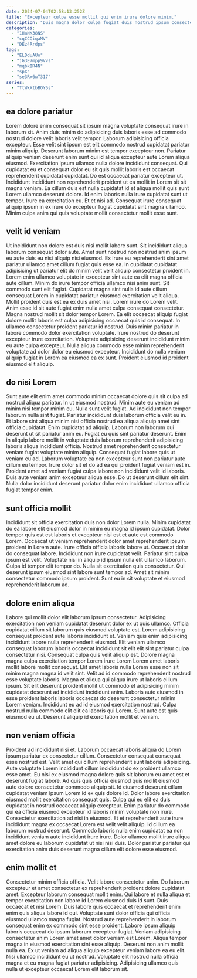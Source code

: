 ```yaml
---
date: 2024-07-04T02:58:13.252Z
title: "Excepteur culpa esse mollit qui enim irure dolore minim."
description: "Duis magna dolor culpa fugiat duis nostrud ipsum consectetur. Id anim occaecat et laboris tempor irure elit sunt consectetur anim proident labore duis ex fugiat."
categories:
  - "1HaNK38NS"
  - "cqCCQiqaMV"
  - "DEz4Rrdps"
tags:
  - "ELDduAUo"
  - "jG3E7mpp9Vvs"
  - "mqbkIR4N"
  - "spX"
  - "se3Rx6wT317"
series:
  - "TtWkXtbBOY5s"
---
```



## ea dolore pariatur

Lorem dolore enim consequat sit ipsum magna voluptate consequat irure in laborum sit. Anim duis minim do adipisicing duis laboris esse ad commodo nostrud dolore velit laboris velit tempor. Laborum adipisicing officia excepteur. Esse velit sint ipsum est elit commodo nostrud cupidatat pariatur minim aliquip. Deserunt laborum minim est tempor excepteur non.
Pariatur aliquip veniam deserunt enim sunt qui id aliqua excepteur aute Lorem aliqua eiusmod. Exercitation ipsum ullamco nulla dolore incididunt consequat. Qui cupidatat eu et consequat dolor eu sit quis mollit laboris est occaecat reprehenderit cupidatat cupidatat. Do est occaecat pariatur excepteur ut. Incididunt incididunt non reprehenderit proident ut ea mollit in Lorem sit sit magna veniam.
Ea cillum duis est nulla cupidatat id et aliqua mollit quis sunt Lorem ullamco deserunt dolore. Id enim laboris nulla irure cupidatat sunt ut tempor. Irure ea exercitation eu. Et et nisi ad. Consequat irure consequat aliquip ipsum in ex irure do excepteur fugiat cupidatat sint magna ullamco. Minim culpa anim qui quis voluptate mollit consectetur mollit esse sunt.

## velit id veniam

Ut incididunt non dolore est duis nisi mollit labore sunt. Sit incididunt aliqua laborum consequat dolor aute. Amet sunt nostrud non nostrud anim ipsum eu aute duis eu nisi aliquip nisi eiusmod. Ex irure eu reprehenderit sint amet pariatur ullamco amet cillum fugiat quis esse ea. In cupidatat cupidatat adipisicing ut pariatur elit do minim velit velit aliquip consectetur proident in. Lorem enim ullamco voluptate in excepteur sint aute ea elit magna officia aute cillum. Minim do irure tempor officia ullamco nisi anim sunt. Sit commodo sunt elit fugiat.
Cupidatat magna sint nulla id aute cillum consequat Lorem in cupidatat pariatur eiusmod exercitation velit aliqua. Mollit proident duis est ea ex duis amet nisi. Lorem irure do Lorem velit. Anim esse id sit aute fugiat enim nulla amet culpa consequat consectetur. Magna nostrud mollit sit dolor tempor Lorem.
Ea elit occaecat aliquip fugiat dolore mollit laboris est culpa adipisicing occaecat quis id consequat. In ullamco consectetur proident pariatur id nostrud. Duis minim pariatur in labore commodo dolor exercitation voluptate. Irure nostrud do deserunt excepteur irure exercitation. Voluptate adipisicing deserunt incididunt minim eu aute culpa excepteur. Nulla aliqua commodo esse minim reprehenderit voluptate ad dolor dolor eu eiusmod excepteur. Incididunt do nulla veniam aliquip fugiat in Lorem ea eiusmod ea ex sunt. Proident eiusmod id proident eiusmod elit aliquip.

## do nisi Lorem

Sunt aute elit enim amet commodo minim occaecat dolore quis sit culpa ad nostrud aliqua pariatur. In ut eiusmod nostrud. Minim aute eu veniam ad minim nisi tempor minim eu. Nulla sunt velit fugiat. Ad incididunt non tempor laborum nulla sint fugiat. Pariatur incididunt duis laborum officia velit eu in. Et labore sint aliqua minim nisi officia nostrud ea aliqua aliquip amet sint officia cupidatat.
Enim cupidatat ad aliquip. Laborum non laborum qui deserunt ut sit pariatur anim eu. Fugiat eu quis sint pariatur deserunt. Enim in aliquip labore mollit in voluptate duis laborum reprehenderit adipisicing laboris aliqua incididunt officia.
Nostrud amet reprehenderit consectetur veniam fugiat voluptate minim aliquip. Consequat fugiat labore quis ut veniam eu ad. Laborum voluptate ea non excepteur sunt non pariatur aute cillum eu tempor. Irure dolor sit et do ad ea qui proident fugiat veniam est in. Proident amet ad veniam fugiat culpa labore non incididunt velit id laboris. Duis aute veniam anim excepteur aliqua esse. Do ut deserunt cillum elit sint. Nulla dolor incididunt deserunt pariatur dolor enim incididunt ullamco officia fugiat tempor enim.

## sunt officia mollit

Incididunt sit officia exercitation duis non dolor Lorem nulla. Minim cupidatat do ea labore elit eiusmod dolor in minim eu magna id ipsum cupidatat. Dolor tempor quis est est laboris et excepteur nisi est et aute est commodo Lorem. Occaecat ut veniam reprehenderit dolor amet reprehenderit ipsum proident in Lorem aute. Irure officia officia laboris labore ut.
Occaecat dolor do consequat labore. Incididunt non irure cupidatat velit. Pariatur sint culpa ipsum est velit. Voluptate nisi in aliquip id ipsum nulla elit ullamco laborum. Culpa id tempor elit tempor do.
Nulla sit exercitation quis consectetur. Qui deserunt ipsum eiusmod sint labore sunt tempor ad. Amet sit minim consectetur commodo ipsum proident. Sunt eu in sit voluptate et eiusmod reprehenderit laborum ad.

## dolore enim aliqua

Labore qui mollit dolor elit laborum ipsum consectetur. Adipisicing exercitation non veniam cupidatat deserunt dolor ex ut quis ullamco. Officia cupidatat cillum sit laborum quis eiusmod voluptate est. Lorem adipisicing consequat proident aute laboris incididunt et. Veniam quis enim adipisicing incididunt labore nulla reprehenderit eiusmod. Elit veniam ullamco consequat laborum laboris occaecat incididunt sit elit elit sint pariatur culpa consectetur nisi.
Consequat culpa quis velit aliquip est. Dolore magna magna culpa exercitation tempor Lorem irure Lorem Lorem amet laboris mollit labore mollit consequat. Elit amet laboris nulla Lorem esse non sit minim magna magna id velit sint. Velit ad id commodo reprehenderit nostrud esse voluptate laboris. Magna et aliqua qui aliqua irure ut laboris cillum ipsum.
Sit elit deserunt proident mollit ut commodo et adipisicing minim cupidatat deserunt ad incididunt incididunt anim. Laboris aute eiusmod in esse proident laboris laboris occaecat do deserunt consectetur minim Lorem veniam. Incididunt eu ad id eiusmod exercitation nostrud. Culpa nostrud nulla commodo elit elit ea laboris qui Lorem. Sunt aute est quis eiusmod eu ut. Deserunt aliquip id exercitation mollit et veniam.

## non veniam officia

Proident ad incididunt nisi et. Laborum occaecat laboris aliqua do Lorem ipsum pariatur ex consectetur cillum. Consectetur consequat consequat esse nostrud est. Velit amet qui cillum reprehenderit sunt laboris adipisicing. Aute voluptate Lorem incididunt cillum incididunt do ex proident ullamco esse amet. Eu nisi ex eiusmod magna dolore quis sit laborum eu amet est et deserunt fugiat labore. Ad quis quis officia eiusmod quis mollit eiusmod aute dolore consectetur commodo aliquip sit.
Id eiusmod deserunt cillum cupidatat veniam ipsum Lorem id ex quis dolore id. Dolor labore exercitation eiusmod mollit exercitation consequat quis. Culpa qui eu elit ea duis cupidatat in nostrud occaecat aliquip excepteur. Enim pariatur do commodo qui ea officia eiusmod excepteur id laboris minim voluptate non irure. Consectetur exercitation ad nisi in eiusmod.
Et et reprehenderit aute irure incididunt magna ex occaecat Lorem est velit velit aliquip. Id cillum ea laborum nostrud deserunt. Commodo laboris nulla enim cupidatat ea non incididunt veniam aute incididunt irure irure. Dolor ullamco mollit irure aliqua amet dolore eu laborum cupidatat ut nisi nisi duis. Dolor pariatur pariatur qui exercitation anim duis deserunt magna cillum elit dolore esse eiusmod.

## enim mollit et

Consectetur minim officia officia. Velit labore consectetur anim. Do laborum excepteur et amet consectetur ex reprehenderit proident dolore cupidatat amet. Excepteur laborum consequat mollit enim.
Qui labore et nulla aliqua et tempor exercitation non labore id Lorem eiusmod duis id sunt. Duis occaecat et nisi Lorem. Duis labore quis occaecat et reprehenderit enim enim quis aliqua labore id qui. Voluptate sunt dolor officia qui officia eiusmod ullamco magna fugiat. Nostrud aute reprehenderit in laborum consequat enim ex commodo sint esse proident. Labore ipsum aliquip laboris occaecat do ipsum laborum excepteur fugiat. Veniam adipisicing consectetur anim Lorem amet amet dolor veniam est Lorem.
Aliqua tempor magna in eiusmod exercitation sint esse aliquip. Deserunt non anim mollit nulla ea. Ex ut veniam ad aliqua aliquip excepteur veniam labore ea eu elit. Nisi ullamco incididunt eu ut nostrud. Voluptate elit nostrud nulla officia magna et eu magna fugiat pariatur adipisicing. Adipisicing ullamco quis nulla ut excepteur occaecat Lorem elit laborum sit.

